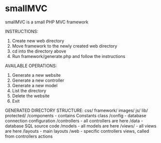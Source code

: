 smallMVC
========

smallMVC is a small PHP MVC framework

INSTRUCTIONS:
1. Create new web directory
2. Move framework to the newly created web directory
3. cd into the directory above
4. Run framework/generate.php and follow the instructions

AVAILABLE OPERATIONS:
1. Generate a new website
2. Generate a new controller
3. Generate a new model
4. List the directory
5. Delete the website
0. Exit

GENERATED DIRECTORY STRUCTURE:
css/
framework/
images/
js/
lib/
protected/
         /components     - contains Constants class
         /config         - database connection configuration
         /controllers    - all controllers are here
         /data           - database SQL source code
         /models         - all models are here
         /views/         - all views are here
               /layouts  - main layouts
               /web      - specific controllers views, called from controllers actions

